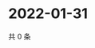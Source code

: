 # 2022-01-31

共 0 条

<!-- BEGIN WEIBO -->
<!-- 最后更新时间 Mon Jan 31 2022 07:08:01 GMT+0800 (China Standard Time) -->

<!-- END WEIBO -->
